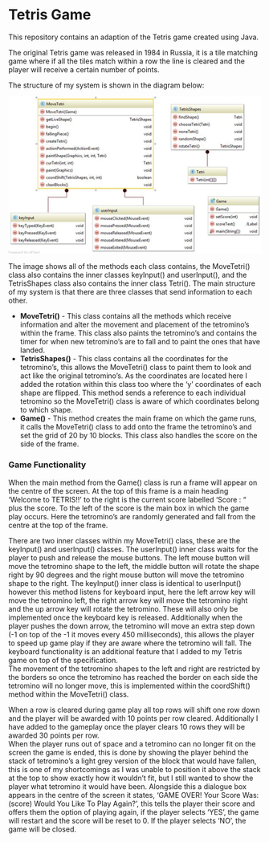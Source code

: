 # Tetris Game

This repository contains an adaption of the Tetris game created using Java. 

The original Tetris game was released in 1984 in Russia, it is a tile matching game where if all the tiles match within a row the line is cleared and the player will receive a certain number of points.

The structure of my system is shown in the diagram below:  

![Tetris Structure Java](plots/struc.PNG)

The image shows all of the methods each class contains, the MoveTetri() class also contains the inner classes keyInput() and userInput(), and the TetrisShapes class also contains the inner class Tetri(). The main structure of my system is that there are three classes that send information to each other.  

* **MoveTetri()** - This class contains all the methods which receive information and alter the movement and placement of the tetromino’s within the frame. This class also paints the tetromino’s and contains the timer for when new tetromino’s are to fall and to paint the ones that have landed.  
* **TetrisShapes()** - This class contains all the coordinates for the  tetromino’s, this allows the MoveTetri() class to paint them to look and act like the original tetromino’s. As the coordinates are located here I added the rotation within this class too where the ‘y’ coordinates of each shape are flipped. This method sends a reference to each individual tetromino so the MoveTetri() class is aware of which coordinates belong to which shape.  
* **Game()** - This method creates the main frame on which the game runs, it calls the MoveTetri() class to add onto the frame the tetromino’s and set the grid of 20 by 10 blocks. This class also handles the score on the side of the frame.  

### Game Functionality 

When the main method from the Game() class is run a frame will appear on the centre of the screen. At the top of this frame is a main heading ‘Welcome to TETRIS!!’ to the right is the current score labelled ‘Score : “ plus the score. To the left of the score is the main box in which the game play occurs. Here the tetromino’s are randomly generated and fall from the centre at the top of the frame.  

There are two inner classes within my MoveTetri() class, these are the keyInput() and userInput() classes. The userInput() inner class waits for the player to push and release the mouse buttons. The left mouse button will move the tetromino shape to the left, the middle button will rotate the shape right by 90 degrees and the right mouse button will move the tetromino shape to the right. The keyInput() inner class is identical to userInput() however this method listens for keyboard input, here the left arrow key will move the tetromino left, the right arrow key will move the tetromino right and the up arrow key will rotate the tetromino. These will also only be implemented once the keyboard key is released. Additionally when the player pushes the down arrow, the tetromino will move an extra step down (-1 on top of the -1 it moves every 450 milliseconds), this allows the player to speed up game play if they are aware where the tetromino will fall. The keyboard functionality is an additional feature that I added to my Tetris game on top of the specification.  
The movement of the tetromino shapes to the left and right are restricted by the borders so once the tetromino has reached the border on each side the tetromino will no longer move, this is implemented within the coordShift() method within the MoveTetri() class.  

When a row is cleared during game play all top rows will shift one row down and the player will be awarded with 10 points per row cleared. Additionally I have added to the gameplay once the player clears 10 rows they will be awarded 30 points per row.  
When the player runs out of space and a tetromino can no longer fit on the screen the game is ended, this is done by showing the player behind the stack of tetromino’s a light grey version of the block that would have fallen, this is one of my shortcomings as I was unable to position it above the stack at the top to show exactly how it wouldn’t fit, but I still wanted to show the player what tetromino it would have been. Alongside this a dialogue box appears in the centre of the screen it states, ‘GAME OVER! Your Score Was: (score) Would You Like To Play Again?’, this tells the player their score and offers them the option of playing again, if the player selects ‘YES’, the game will restart and the score will be reset to 0. If the player selects ‘NO’, the game will be closed.  


